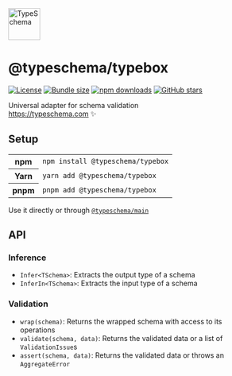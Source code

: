 <!-- This file is generated. Do not modify it manually! -->

<img src="https://typeschema.com/assets/logo.png" width="64px" alt="TypeSchema" />
<h1>@typeschema/typebox</h1>
<p>
  <a href="https://opensource.org/licenses/MIT" rel="nofollow"><img src="https://img.shields.io/github/license/decs/typeschema" alt="License"></a>
  <a href="https://bundlephobia.com/package/@typeschema/typebox" rel="nofollow"><img src="https://img.shields.io/bundlephobia/minzip/%40typeschema%2Ftypebox" alt="Bundle size"></a>
  <a href="https://www.npmjs.com/package/@typeschema/typebox" rel="nofollow"><img src="https://img.shields.io/npm/dw/@typeschema/typebox.svg" alt="npm downloads"></a>
  <a href="https://github.com/decs/typeschema/stargazers" rel="nofollow"><img src="https://img.shields.io/github/stars/decs/typeschema" alt="GitHub stars"></a>
</p>
<p>
  Universal adapter for schema validation
  <br />
  <a href="https://typeschema.com">https://typeschema.com</a> ✨
</p>

## Setup

<table>
  <tr>
    <th>npm</th>
    <td><code>npm install @typeschema/typebox</code></td>
  </tr>
  <tr>
    <th>Yarn</th>
    <td><code>yarn add @typeschema/typebox</code></td>
  </tr>
  <tr>
    <th>pnpm</th>
    <td><code>pnpm add @typeschema/typebox</code></td>
  </tr>
</table>

Use it directly or through [`@typeschema/main`](https://github.com/decs/typeschema/tree/main/packages/main)

## API

### Inference
- `Infer<TSchema>`: Extracts the output type of a schema
- `InferIn<TSchema>`: Extracts the input type of a schema
### Validation
- `wrap(schema)`: Returns the wrapped schema with access to its operations
- `validate(schema, data)`: Returns the validated data or a list of `ValidationIssue`s
- `assert(schema, data)`: Returns the validated data or throws an `AggregateError`
